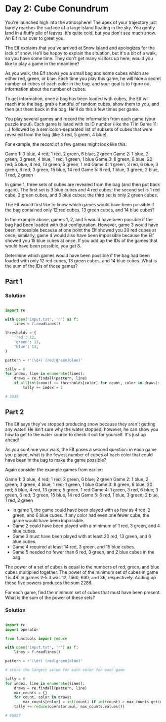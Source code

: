 # Day 2: Cube Conundrum

You're launched high into the atmosphere! The apex of your trajectory just barely
reaches the surface of a large island floating in the sky. You gently land in a fluffy
pile of leaves. It's quite cold, but you don't see much snow. An Elf runs over to greet
you.

The Elf explains that you've arrived at Snow Island and apologizes for the lack of snow.
He'll be happy to explain the situation, but it's a bit of a walk, so you have some
time. They don't get many visitors up here; would you like to play a game in the
meantime?

As you walk, the Elf shows you a small bag and some cubes which are either red, green,
or blue. Each time you play this game, he will hide a secret number of cubes of each
color in the bag, and your goal is to figure out information about the number of cubes.

To get information, once a bag has been loaded with cubes, the Elf will reach into the
bag, grab a handful of random cubes, show them to you, and then put them back in the
bag. He'll do this a few times per game.

You play several games and record the information from each game (your puzzle input).
Each game is listed with its ID number (like the 11 in Game 11: ...) followed by a
semicolon-separated list of subsets of cubes that were revealed from the bag (like 3
red, 5 green, 4 blue).

For example, the record of a few games might look like this:

Game 1: 3 blue, 4 red; 1 red, 2 green, 6 blue; 2 green
Game 2: 1 blue, 2 green; 3 green, 4 blue, 1 red; 1 green, 1 blue
Game 3: 8 green, 6 blue, 20 red; 5 blue, 4 red, 13 green; 5 green, 1 red
Game 4: 1 green, 3 red, 6 blue; 3 green, 6 red; 3 green, 15 blue, 14 red
Game 5: 6 red, 1 blue, 3 green; 2 blue, 1 red, 2 green

In game 1, three sets of cubes are revealed from the bag (and then put back again). The
first set is 3 blue cubes and 4 red cubes; the second set is 1 red cube, 2 green cubes,
and 6 blue cubes; the third set is only 2 green cubes.

The Elf would first like to know which games would have been possible if the bag
contained only 12 red cubes, 13 green cubes, and 14 blue cubes?

In the example above, games 1, 2, and 5 would have been possible if the bag had been
loaded with that configuration. However, game 3 would have been impossible because at
one point the Elf showed you 20 red cubes at once; similarly, game 4 would also have
been impossible because the Elf showed you 15 blue cubes at once. If you add up the IDs
of the games that would have been possible, you get 8.

Determine which games would have been possible if the bag had been loaded with only 12
red cubes, 13 green cubes, and 14 blue cubes. What is the sum of the IDs of those games?

## Part 1

### Solution

```python

import re

with open('input.txt', 'r') as f:
    lines = f.readlines()

thresholds = {
    'red': 12,
    'green': 13,
    'blue': 14,
}

pattern = r'(\d+) (red|green|blue)'

tally = 0
for index, line in enumerate(lines):
    draws = re.findall(pattern, line)
    if all(int(count) <= thresholds[color] for count, color in draws):
        tally += index + 1

# 3035

```

## Part 2

The Elf says they've stopped producing snow because they aren't getting any water! He
isn't sure why the water stopped; however, he can show you how to get to the water
source to check it out for yourself. It's just up ahead!

As you continue your walk, the Elf poses a second question: in each game you played,
what is the fewest number of cubes of each color that could have been in the bag to make
the game possible?

Again consider the example games from earlier:

Game 1: 3 blue, 4 red; 1 red, 2 green, 6 blue; 2 green
Game 2: 1 blue, 2 green; 3 green, 4 blue, 1 red; 1 green, 1 blue
Game 3: 8 green, 6 blue, 20 red; 5 blue, 4 red, 13 green; 5 green, 1 red
Game 4: 1 green, 3 red, 6 blue; 3 green, 6 red; 3 green, 15 blue, 14 red
Game 5: 6 red, 1 blue, 3 green; 2 blue, 1 red, 2 green

- In game 1, the game could have been played with as few as 4 red, 2 green, and 6 blue cubes. If any color had even one fewer cube, the game would have been impossible.
- Game 2 could have been played with a minimum of 1 red, 3 green, and 4 blue cubes.
- Game 3 must have been played with at least 20 red, 13 green, and 6 blue cubes.
- Game 4 required at least 14 red, 3 green, and 15 blue cubes.
- Game 5 needed no fewer than 6 red, 3 green, and 2 blue cubes in the bag.

The power of a set of cubes is equal to the numbers of red, green, and blue cubes
multiplied together. The power of the minimum set of cubes in game 1 is 48. In games 2-5
it was 12, 1560, 630, and 36, respectively. Adding up these five powers produces the sum
2286.

For each game, find the minimum set of cubes that must have been present. What is the
sum of the power of these sets?

### Solution

```python

import re
import operator

from functools import reduce

with open('input.txt', 'r') as f:
    lines = f.readlines()

pattern = r'(\d+) (red|green|blue)'

# store the largest value for each color for each game

tally = 0
for index, line in enumerate(lines):
    draws = re.findall(pattern, line)
    max_counts = {}
    for count, color in draws:
        max_counts[color] = int(count) if int(count) > max_counts.get(color, 0) else max_counts.get(color, 0) 
    tally += reduce(operator.mul, max_counts.values())

# 66027

```
